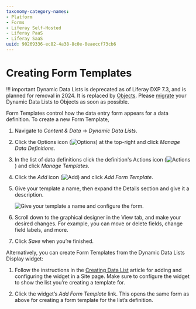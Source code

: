 ```yaml
---
taxonomy-category-names:
- Platform
- Forms
- Liferay Self-Hosted
- Liferay PaaS
- Liferay SaaS
uuid: 90269336-ec82-4a38-8c0e-0eaeccf73cb6
---
```

# Creating Form Templates

!!! important
    Dynamic Data Lists is deprecated as of Liferay DXP 7.3, and is planned for removal in 2024. It is replaced by [Objects](../../../liferay-development/objects.md). Please [migrate](./migrating-to-liferay-objects.md) your Dynamic Data Lists to Objects as soon as possible.

Form Templates control how the data entry form appears for a data definition. To create a new Form Template,

1. Navigate to *Content & Data* &rarr; *Dynamic Data Lists*. 

1. Click the Options icon (![Options](../../../images/icon-options.png)) at the top-right and click *Manage Data Definitions*.

1. In the list of data definitions click the definition's Actions icon (![Actions](../../../images/icon-actions.png)) and click *Manage Templates*.

1. Click the *Add* icon (![Add](../../../images/icon-add.png)) and click *Add Form Template*.

1. Give your template a name, then expand the Details section and give it a description. 

    ![Give your template a name and configure the form.](./creating-form-templates/images/01.png)

1. Scroll down to the graphical designer in the View tab, and make your desired changes. For example, you can move or delete fields, change field labels, and more.

1. Click *Save* when you’re finished.

Alternatively, you can create Form Templates from the Dynamic Data Lists Display widget:

1. Follow the instructions in the [Creating Data List](./creating-data-lists.md) article for adding and configuring the widget in a Site page. Make sure to configure the widget to show the list you’re creating a template for.

1. Click the widget’s *Add Form Template* link. This opens the same form as above for creating a form template for the list’s definition.


